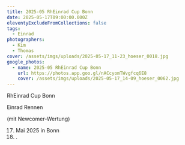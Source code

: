 ```yaml
---
title: 2025-05 RhEinrad Cup Bonn
date: 2025-05-17T09:00:00.000Z
eleventyExcludeFromCollections: false
tags:
  - Einrad
photographers:
  - Kim
  - Thomas
cover: /assets/imgs/uploads/2025-05-17_11-23_hoeser_0018.jpg
google_photos:
  - name: 2025-05 RhEinrad Cup Bonn
    url: https://photos.app.goo.gl/nACcyomTWvgfcq6E8
    cover: /assets/imgs/uploads/2025-05-17_14-09_hoeser_0062.jpg
---
```

RhEinrad Cup Bonn

Einrad Rennen

(mit Newcomer-Wertung)

17. Mai 2025 in Bonn
18. .
